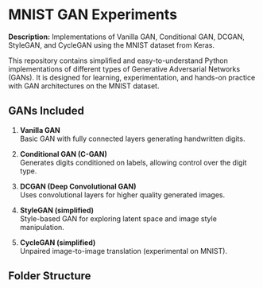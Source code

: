 # MNIST GAN Experiments

**Description:** Implementations of Vanilla GAN, Conditional GAN, DCGAN, StyleGAN, and CycleGAN using the MNIST dataset from Keras.

This repository contains simplified and easy-to-understand Python implementations of different types of Generative Adversarial Networks (GANs). It is designed for learning, experimentation, and hands-on practice with GAN architectures on the MNIST dataset.

## GANs Included

1. **Vanilla GAN**  
   Basic GAN with fully connected layers generating handwritten digits.

2. **Conditional GAN (C-GAN)**  
   Generates digits conditioned on labels, allowing control over the digit type.

3. **DCGAN (Deep Convolutional GAN)**  
   Uses convolutional layers for higher quality generated images.

4. **StyleGAN (simplified)**  
   Style-based GAN for exploring latent space and image style manipulation.

5. **CycleGAN (simplified)**  
   Unpaired image-to-image translation (experimental on MNIST).

## Folder Structure

